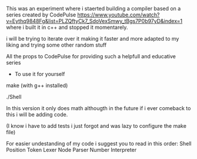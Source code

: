 This was an experiment where i staerted building a compiler based on a series created by CodePulse
https://www.youtube.com/watch?v=Eythq9848Fg&list=PLZQftyCk7_SdoVexSmwy_tBgs7P0b97yD&index=1
where i built it in c++ and stopped it momentarely.

i will be trying to iterate over it making it faster and more adapted to my liking and trying some other random stuff

All the props to CodePulse for providing such a helpfull and educative series



- To use it for yourself

make (with g++ installed)

./Shell

In this version it only does math althougth in the future if i ever comeback to this i will be adding code.


(I know i have to add tests i just forgot and was lazy to configure the make file)

For easier undestanding of my code i suggest you to read in this order:
Shell
Position
Token
Lexer
Node
Parser
Number
Interpreter
